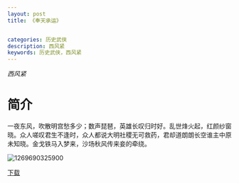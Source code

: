 ```yaml
---
layout: post
title: 《奉天承运》


categories: 历史武侠
description: 西风紧
keywords: 历史武侠，西风紧
---
```


*西风紧*

# 简介

一夜东风，吹散明宫愁多少；数声琵琶，英雄长叹归时好。乱世烽火起，红颜纱窗晓。众人嗟叹君生不逢时，众人都说大明社稷无可救药，君却道朗朗长空谁主中原未知晓。金戈铁马入梦来，沙场秋风传来妾的牵绕。

![1269690325900](http://tva4.sinaimg.cn/large/008dGP0Fgy1gtyhsemnwgj305u07s74p.jpg)

[下载](https://link.jscdn.cn/1drv/aHR0cHM6Ly8xZHJ2Lm1zL3QvcyFBaGU2R2dNWmVFb2poSGRJV00zOVpMWlNwcnhyP2U9cGkyYzJO.txt)
